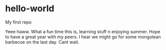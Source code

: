 # hello-world
My first repo

Yeee haww. What a fun time this is, learning stuff n enjoying summer. Hope to have a great year with my peers. I hear we might go for some mongolean barbecue on the last day. Cant wait.
